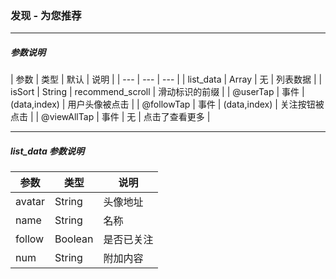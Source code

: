 ### 发现 - 为您推荐

****

##### 参数说明

| 参数 | 类型 | 默认 | 说明 |
| --- | --- | --- |
| list_data | Array | 无 | 列表数据 |
| isSort | String | recommend_scroll | 滑动标识的前缀 |
| @userTap | 事件 | (data,index) | 用户头像被点击 |
| @followTap | 事件 | (data,index) | 关注按钮被点击 |
| @viewAllTap | 事件 | 无 | 点击了查看更多 |

****

##### list_data 参数说明

| 参数 | 类型 |  说明 |
| --- | --- | --- |
| avatar | String | 头像地址 |
| name | String | 名称 |
| follow | Boolean | 是否已关注 |
| num | String | 附加内容 |
